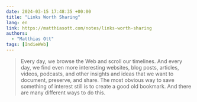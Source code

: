 ```yaml
---
date: 2024-03-15 17:48:35 +00:00
title: "Links Worth Sharing"
lang: en
link: https://matthiasott.com/notes/links-worth-sharing
authors:
  - "Matthias Ott"
tags: [IndieWeb]
---
```


> Every day, we browse the Web and scroll our timelines. And every day, we find even more interesting websites, blog posts, articles, videos, podcasts, and other insights and ideas that we want to document, preserve, and share. The most obvious way to save something of interest still is to create a good old bookmark. And there are many different ways to do this.
